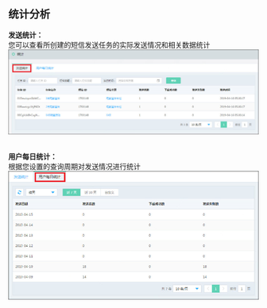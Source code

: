 ## 统计分析<br>

**发送统计：**<br>
您可以查看所创建的短信发送任务的实际发送情况和相关数据统计<br>
![发送统计](../../../../image/Cloud-Communication/Rich-Media-SMS/rms-018a.png)<br><br>

**用户每日统计：**<br>
根据您设置的查询周期对发送情况进行统计<br>
![用户每日统计](../../../../image/Cloud-Communication/Rich-Media-SMS/rms-019a.png)
